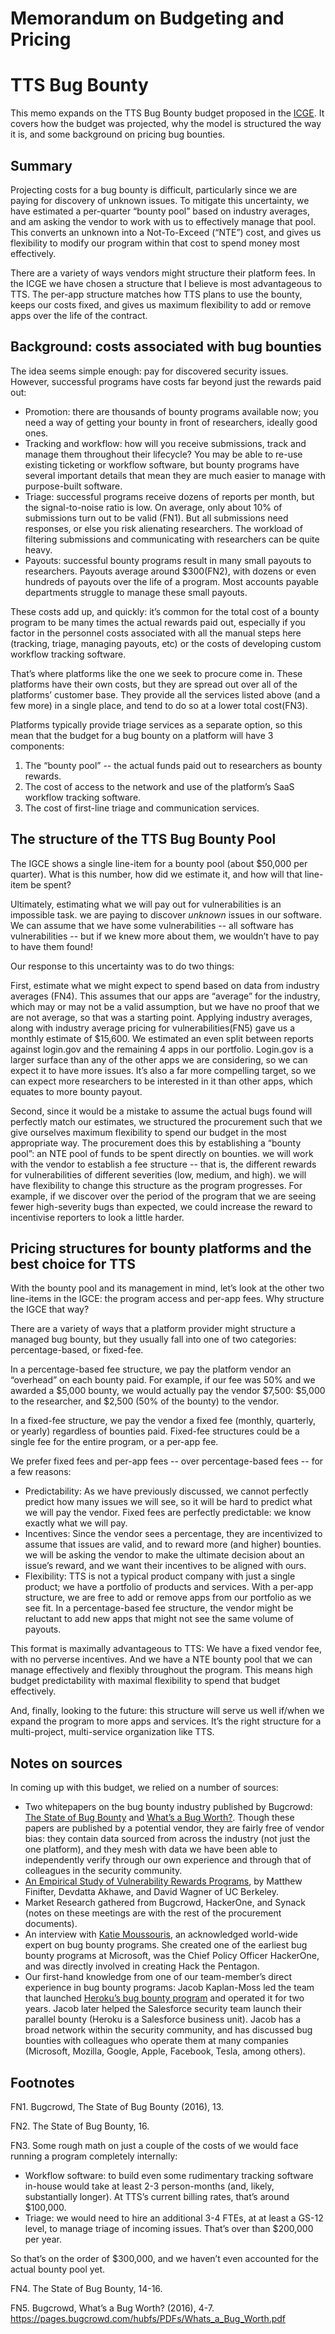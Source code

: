 # Memorandum on Budgeting and Pricing

# TTS Bug Bounty

This memo expands on the TTS Bug Bounty budget proposed in the [ICGE](https://github.com/18F/tts-buy-bug-bounty/blob/master/acquisition_documents/IGCE_TTS-Bug-Bounty.xlsx). It covers how the budget was projected, why the model is structured the way it is, and some background on pricing bug bounties.

## Summary
Projecting costs for a bug bounty is difficult, particularly since we are paying for discovery of unknown issues. To mitigate this uncertainty, we have estimated a per-quarter “bounty pool” based on industry averages, and am asking the vendor to work with us to effectively manage that pool. This converts an unknown into a Not-To-Exceed (“NTE”) cost, and gives us flexibility to modify our program within that cost to spend money most effectively.

There are a variety of ways vendors might structure their platform fees. In the ICGE we have chosen a structure that I believe is most advantageous to TTS. The per-app structure matches how TTS plans to use the bounty, keeps our costs fixed, and gives us maximum flexibility to add or remove apps over the life of the contract. 

## Background: costs associated with bug bounties
The idea seems simple enough: pay for discovered security issues. However, successful programs have costs far beyond just the rewards paid out:

* Promotion: there are thousands of bounty programs available now; you need a way of getting your bounty in front of researchers, ideally good ones. 
* Tracking and workflow: how will you receive submissions, track and manage them throughout their lifecycle? You may be able to re-use existing ticketing or workflow software, but bounty programs have several important details that mean they are much easier to manage with purpose-built software.
* Triage: successful programs receive dozens of reports per month, but the signal-to-noise ratio is low. On average, only about 10% of submissions turn out to be valid (FN1). But all submissions need responses, or else you risk alienating researchers. The workload of filtering submissions and communicating with researchers can be quite heavy.
* Payouts: successful bounty programs result in many small payouts to researchers. Payouts average around $300(FN2), with dozens or even hundreds of payouts over the life of a program. Most accounts payable departments struggle to manage these small payouts.

These costs add up, and quickly: it’s common for the total cost of a bounty program to be many times the actual rewards paid out, especially if you factor in the personnel costs associated with all the manual steps here (tracking, triage, managing payouts, etc) or the costs of developing custom workflow tracking software.

That’s where platforms like the one we seek to procure come in. These platforms have their own costs, but they are spread out over all of the platforms’ customer base. They provide all the services listed above (and a few more) in a single place, and tend to do so at a lower total cost(FN3). 

Platforms typically provide triage services as a separate option, so this mean that the budget for a bug bounty on a platform will have 3 components:

1. The “bounty pool” -- the actual funds paid out to researchers as bounty rewards.
2. The cost of access to the network and use of the platform’s SaaS workflow tracking software.
3. The cost of first-line triage and communication services.

## The structure of the TTS Bug Bounty Pool
The IGCE shows a single line-item for a bounty pool (about $50,000 per quarter). What is this number, how did we estimate it, and how will that line-item be spent?

Ultimately, estimating what we will pay out for vulnerabilities is an impossible task. we are paying to discover *unknown* issues in our software. We can assume that we have some vulnerabilities -- all software has vulnerabilities -- but if we knew more about them, we wouldn’t have to pay to have them found!

Our response to this uncertainty was to do two things:

First, estimate what we might expect to spend based on data from industry averages (FN4). This assumes that our apps are “average” for the industry, which may or may not be a valid assumption, but we have no proof that we are not average, so that was a starting point. Applying industry averages, along with industry average pricing for vulnerabilities(FN5) gave us a monthly estimate of $15,600. We estimated an even split between reports against login.gov and the remaining 4 apps in our portfolio. Login.gov is a larger surface than any of the other apps we are considering, so we can expect it to have more issues. It’s also a far more compelling target, so we can expect more researchers to be interested in it than other apps, which equates to more bounty payout.

Second, since it would be a mistake to assume the actual bugs found will perfectly match our estimates, we structured the procurement such that we give ourselves maximum flexibility to spend our budget in the most appropriate way. The procurement does this by establishing a “bounty pool”: an NTE pool of funds to be spent directly on bounties. we will work with the vendor to establish a fee structure -- that is, the different rewards for vulnerabilities of different severities (low, medium, and high). we will have flexibility to change this structure as the program progresses. For example, if we discover over the period of the program that we are seeing fewer high-severity bugs than expected, we could increase the reward to incentivise reporters to look a little harder.

## Pricing structures for bounty platforms and the best choice for TTS
With the bounty pool and its management in mind, let’s look at the other two line-items in the IGCE: the program access and per-app fees. Why structure the IGCE that way?

There are a variety of ways that a platform provider might structure a managed bug bounty, but they usually fall into one of two categories: percentage-based, or fixed-fee.

In a percentage-based fee structure, we pay the platform vendor an “overhead” on each bounty paid. For example, if our fee was 50% and we awarded a $5,000 bounty, we would actually pay the vendor $7,500: $5,000 to the researcher, and $2,500 (50% of the bounty) to the vendor.

In a fixed-fee structure, we pay the vendor a fixed fee (monthly, quarterly, or yearly) regardless of bounties paid. Fixed-fee structures could be a single fee for the entire program, or a per-app fee.

We prefer fixed fees and per-app fees --  over percentage-based fees -- for a few reasons:

* Predictability: As we have previously discussed, we cannot perfectly predict how many issues we will see, so it will be hard to predict what we will pay the vendor. Fixed fees are perfectly predictable: we know exactly what we will pay.
* Incentives: Since the vendor sees a percentage, they are incentivized to assume that issues are valid, and to reward more (and higher) bounties. we will be asking the vendor to make the ultimate decision about an issue’s reward, and we want their incentives to be aligned with ours. 
* Flexibility: TTS is not a typical product company with just a single product; we have a portfolio of products and services. With a per-app structure, we are free to add or remove apps from our portfolio as we see fit. In a percentage-based fee structure, the vendor might be reluctant to add new apps that might not see the same volume of payouts.

This format is maximally advantageous to TTS: We have a fixed vendor fee, with no perverse incentives. And we have a NTE bounty pool that we can manage effectively and flexibly throughout the program. This means high budget predictability with maximal flexibility to spend that budget effectively.

And, finally, looking to the future: this structure will serve us well if/when we expand the program to more apps and services. It’s the right structure for a multi-project, multi-service organization like TTS.

## Notes on sources
In coming up with this budget, we relied on a number of sources:

* Two whitepapers on the bug bounty industry published by Bugcrowd: [The State of Bug Bounty](https://pages.bugcrowd.com/hubfs/PDFs/state-of-bug-bounty-2016.pdf) and [What’s a Bug Worth?](https://pages.bugcrowd.com/hubfs/PDFs/Whats_a_Bug_Worth.pdf). Though these papers are published by a potential vendor, they are fairly free of vendor bias: they contain data sourced from across the industry (not just the one platform), and they mesh with data we have been able to independently verify through our own experience and through that of colleagues in the security community.
* [An Empirical Study of Vulnerability Rewards Programs](http://devd.me/papers/vrp-paper.pdf), by Matthew Finifter, Devdatta Akhawe, and David Wagner of UC Berkeley.
* Market Research gathered from Bugcrowd, HackerOne, and Synack (notes on these meetings are with the rest of the procurement documents).
* An interview with [Katie Moussouris](https://en.wikipedia.org/wiki/Katie_Moussouris), an acknowledged world-wide expert on bug bounty programs. She created one of the earliest bug bounty programs at Microsoft, was the Chief Policy Officer HackerOne, and was directly involved in creating Hack the Pentagon.
* Our first-hand knowledge from one of our team-member’s direct experience in bug bounty programs: Jacob Kaplan-Moss led the team that launched [Heroku’s bug bounty program](https://bugcrowd.com/heroku) and operated it for two years. Jacob later helped the Salesforce security team launch their parallel bounty (Heroku is a Salesforce business unit). Jacob has a broad network within the security community, and has discussed bug bounties with colleagues who operate them at many companies (Microsoft, Mozilla, Google, Apple, Facebook, Tesla, among others).

## Footnotes

FN1. Bugcrowd, The State of Bug Bounty (2016), 13.

FN2. The State of Bug Bounty, 16.

FN3. Some rough math on just a couple of the costs of we would face running a program completely internally:

* Workflow software: to build even some rudimentary tracking software in-house would take at least 2-3 person-months (and, likely, substantially longer). At TTS’s current billing rates, that’s around $100,000.
* Triage: we would need to hire an additional 3-4 FTEs, at at least a GS-12 level, to manage triage of incoming issues. That’s over than $200,000 per year.

So that’s on the order of $300,000, and we haven’t even accounted for the actual bounty pool yet.

FN4. The State of Bug Bounty, 14-16.

FN5. Bugcrowd, What’s a Bug Worth? (2016), 4-7. https://pages.bugcrowd.com/hubfs/PDFs/Whats_a_Bug_Worth.pdf 
